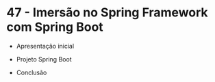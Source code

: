 # 47 - Imersão no Spring Framework com Spring Boot

- Apresentação inicial

- Projeto Spring Boot

- Conclusão

